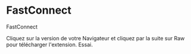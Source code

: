 FastConnect
===========

FastConnect

Cliquez sur la version de votre Navigateur et cliquez par la suite sur Raw pour télécharger l'extension.
Essai.